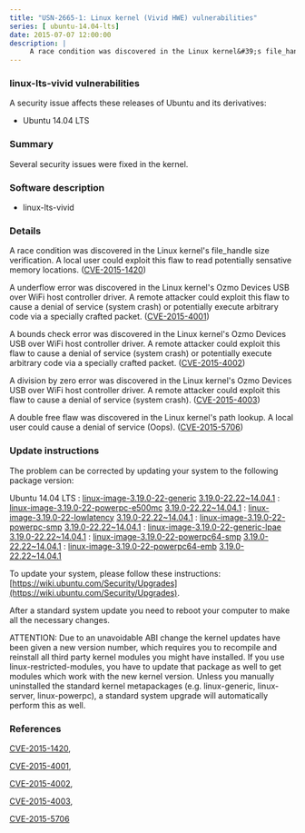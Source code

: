 ```yaml
---
title: "USN-2665-1: Linux kernel (Vivid HWE) vulnerabilities"
series: [ ubuntu-14.04-lts]
date: 2015-07-07 12:00:00
description: |
     A race condition was discovered in the Linux kernel&#39;s file_handle size verification. A local user could exploit this flaw to read potentially sensative memory locations. ([CVE-2015-1420](http://people.ubuntu.com/~ubuntu-security/cve/CVE-2015-1420))
--- 
```

 
 


### linux-lts-vivid vulnerabilities

A security issue affects these releases of Ubuntu and its derivatives:

* Ubuntu 14.04 LTS

### Summary

Several security issues were fixed in the kernel. 

### Software description

* linux-lts-vivid 

### Details

 A race condition was discovered in the Linux kernel&#39;s file_handle size verification. A local user could exploit this flaw to read potentially sensative memory locations. ([CVE-2015-1420](http://people.ubuntu.com/~ubuntu-security/cve/CVE-2015-1420))

A underflow error was discovered in the Linux kernel&#39;s Ozmo Devices USB over WiFi host controller driver. A remote attacker could exploit this flaw to cause a denial of service (system crash) or potentially execute arbitrary code via a specially crafted packet. ([CVE-2015-4001](http://people.ubuntu.com/~ubuntu-security/cve/CVE-2015-4001))

A bounds check error was discovered in the Linux kernel&#39;s Ozmo Devices USB over WiFi host controller driver. A remote attacker could exploit this flaw to cause a denial of service (system crash) or potentially execute arbitrary code via a specially crafted packet. ([CVE-2015-4002](http://people.ubuntu.com/~ubuntu-security/cve/CVE-2015-4002))

A division by zero error was discovered in the Linux kernel&#39;s Ozmo Devices USB over WiFi host controller driver. A remote attacker could exploit this flaw to cause a denial of service (system crash). ([CVE-2015-4003](http://people.ubuntu.com/~ubuntu-security/cve/CVE-2015-4003))

A double free flaw was discovered in the Linux kernel&#39;s path lookup. A local user could cause a denial of service (Oops). ([CVE-2015-5706](http://people.ubuntu.com/~ubuntu-security/cve/CVE-2015-5706)) 

### Update instructions

The problem can be corrected by updating your system to the following package version:

Ubuntu 14.04 LTS
 : [linux-image-3.19.0-22-generic](https://launchpad.net/ubuntu/+source/linux-lts-vivid) <span> [3.19.0-22.22~14.04.1](https://launchpad.net/ubuntu/+source/linux-lts-vivid/3.19.0-22.22~14.04.1) </span> 
 : [linux-image-3.19.0-22-powerpc-e500mc](https://launchpad.net/ubuntu/+source/linux-lts-vivid) <span> [3.19.0-22.22~14.04.1](https://launchpad.net/ubuntu/+source/linux-lts-vivid/3.19.0-22.22~14.04.1) </span> 
 : [linux-image-3.19.0-22-lowlatency](https://launchpad.net/ubuntu/+source/linux-lts-vivid) <span> [3.19.0-22.22~14.04.1](https://launchpad.net/ubuntu/+source/linux-lts-vivid/3.19.0-22.22~14.04.1) </span> 
 : [linux-image-3.19.0-22-powerpc-smp](https://launchpad.net/ubuntu/+source/linux-lts-vivid) <span> [3.19.0-22.22~14.04.1](https://launchpad.net/ubuntu/+source/linux-lts-vivid/3.19.0-22.22~14.04.1) </span> 
 : [linux-image-3.19.0-22-generic-lpae](https://launchpad.net/ubuntu/+source/linux-lts-vivid) <span> [3.19.0-22.22~14.04.1](https://launchpad.net/ubuntu/+source/linux-lts-vivid/3.19.0-22.22~14.04.1) </span> 
 : [linux-image-3.19.0-22-powerpc64-smp](https://launchpad.net/ubuntu/+source/linux-lts-vivid) <span> [3.19.0-22.22~14.04.1](https://launchpad.net/ubuntu/+source/linux-lts-vivid/3.19.0-22.22~14.04.1) </span> 
 : [linux-image-3.19.0-22-powerpc64-emb](https://launchpad.net/ubuntu/+source/linux-lts-vivid) <span> [3.19.0-22.22~14.04.1](https://launchpad.net/ubuntu/+source/linux-lts-vivid/3.19.0-22.22~14.04.1) </span> 

To update your system, please follow these instructions: [https://wiki.ubuntu.com/Security/Upgrades](https://wiki.ubuntu.com/Security/Upgrades).

After a standard system update you need to reboot your computer to make all the necessary changes.

ATTENTION: Due to an unavoidable ABI change the kernel updates have been given a new version number, which requires you to recompile and reinstall all third party kernel modules you might have installed. If you use linux-restricted-modules, you have to update that package as well to get modules which work with the new kernel version. Unless you manually uninstalled the standard kernel metapackages (e.g. linux-generic, linux-server, linux-powerpc), a standard system upgrade will automatically perform this as well. 

### References

 
 [CVE-2015-1420](http://people.ubuntu.com/~ubuntu-security/cve/CVE-2015-1420), 

 [CVE-2015-4001](http://people.ubuntu.com/~ubuntu-security/cve/CVE-2015-4001), 

 [CVE-2015-4002](http://people.ubuntu.com/~ubuntu-security/cve/CVE-2015-4002), 

 [CVE-2015-4003](http://people.ubuntu.com/~ubuntu-security/cve/CVE-2015-4003), 

 [CVE-2015-5706](http://people.ubuntu.com/~ubuntu-security/cve/CVE-2015-5706)
 

